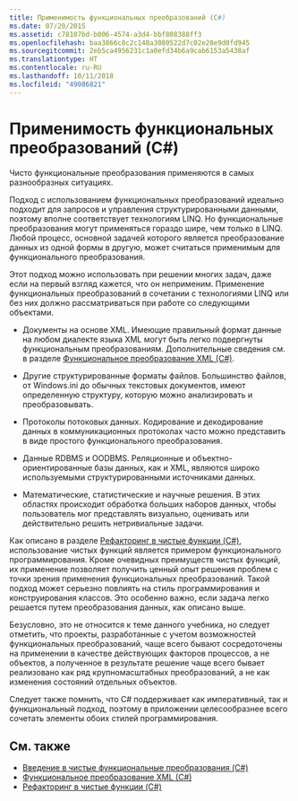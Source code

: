 ```yaml
---
title: Применимость функциональных преобразований (C#)
ms.date: 07/20/2015
ms.assetid: c78107bd-b006-4574-a3d4-bbf808388ff3
ms.openlocfilehash: baa3866c8c2c148a3080522d7c02e28e9d0fd945
ms.sourcegitcommit: 2eb5ca4956231c1a0efd34b6a9cab6153a5438af
ms.translationtype: HT
ms.contentlocale: ru-RU
ms.lasthandoff: 10/11/2018
ms.locfileid: "49086821"
---
```

# <a name="applicability-of-functional-transformation-c"></a>Применимость функциональных преобразований (C#)
Чисто функциональные преобразования применяются в самых разнообразных ситуациях.  
  
 Подход с использованием функциональных преобразований идеально подходит для запросов и управления структурированными данными, поэтому вполне соответствует технологиям LINQ. Но функциональные преобразования могут применяться гораздо шире, чем только в LINQ. Любой процесс, основной задачей которого является преобразование данных из одной формы в другую, может считаться применимым для функционального преобразования.  
  
 Этот подход можно использовать при решении многих задач, даже если на первый взгляд кажется, что он неприменим. Применение функциональных преобразований в сочетании с технологиями LINQ или без них должно рассматриваться при работе со следующими объектами.  
  
-   Документы на основе XML. Имеющие правильный формат данные на любом диалекте языка XML могут быть легко подвергнуты функциональным преобразованиям. Дополнительные сведения см. в разделе [Функциональное преобразование XML (C#)](../../../../csharp/programming-guide/concepts/linq/functional-transformation-of-xml.md).  
  
-   Другие структурированные форматы файлов. Большинство файлов, от Windows.ini до обычных текстовых документов, имеют определенную структуру, которую можно анализировать и преобразовывать.  
  
-   Протоколы потоковых данных. Кодирование и декодирование данных в коммуникационных протоколах часто можно представить в виде простого функционального преобразования.  
  
-   Данные RDBMS и OODBMS. Реляционные и объектно-ориентированные базы данных, как и XML, являются широко используемыми структурированными источниками данных.  
  
-   Математические, статистические и научные решения. В этих областях происходит обработка больших наборов данных, чтобы пользователь мог представлять визуально, оценивать или действительно решить нетривиальные задачи.  
  
 Как описано в разделе [Рефакторинг в чистые функции (C#)](../../../../csharp/programming-guide/concepts/linq/refactoring-into-pure-functions.md), использование чистых функций является примером функционального программирования. Кроме очевидных преимуществ чистых функций, их применение позволяет получить ценный опыт решения проблем с точки зрения применения функциональных преобразований. Такой подход может серьезно повлиять на стиль программирования и конструирования классов. Это особенно важно, если задача легко решается путем преобразования данных, как описано выше.  
  
 Безусловно, это не относится к теме данного учебника, но следует отметить, что проекты, разработанные с учетом возможностей функциональных преобразований, чаще всего бывают сосредоточены на применении в качестве действующих факторов процессов, а не объектов, а полученное в результате решение чаще всего бывает реализовано как ряд крупномасштабных преобразований, а не как изменения состояний отдельных объектов.  
  
 Следует также помнить, что C# поддерживает как императивный, так и функциональный подход, поэтому в приложении целесообразнее всего сочетать элементы обоих стилей программирования.  
  
## <a name="see-also"></a>См. также

- [Введение в чистые функциональные преобразования (C#)](../../../../csharp/programming-guide/concepts/linq/introduction-to-pure-functional-transformations.md)  
- [Функциональное преобразование XML (C#)](../../../../csharp/programming-guide/concepts/linq/functional-transformation-of-xml.md)  
- [Рефакторинг в чистые функции (C#)](../../../../csharp/programming-guide/concepts/linq/refactoring-into-pure-functions.md)
